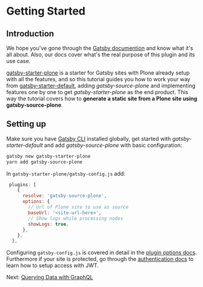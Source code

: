 # Getting Started

## Introduction

We hope you've gone through the [Gatsby documention](https://www.gatsbyjs.org/docs/) and know what it's all about. Also, our docs cover what's the real purpose of this plugin and its use case.

[gatsby-starter-plone](https://github.com/collective/gatsby-starter-plone) is a starter for Gatsby sites with Plone already setup with all the features, and so this tutorial guides you how to work your way from [gatsby-starter-default](https://github.com/gatsbyjs/gatsby-starter-default/), adding _gatsby-source-plone_ and implementing features one by one to get _gatsby-starter-plone_ as the end product.
This way the tutorial covers how to **generate a static site from a Plone site using gatsby-source-plone**.

## Setting up

Make sure you have [Gatsby CLI](https://www.gatsbyjs.org/packages/gatsby-cli/) installed globally, get started with _gatsby-starter-default_ and add _gatsby-source-plone_ with basic configuration:

```sh
gatsby new gatsby-starter-plone
yarn add gatsby-source-plone
```

In `gatsby-starter-plone/gatsby-config.js` add:

```js
 plugins: [
    {
      resolve: 'gatsby-source-plone',
      options: {
        // Url of Plone site to use as source
        baseUrl: '<site-url-here>',
        // Show logs while processing nodes
        showLogs: true,
      },
    },
  ],
```

Configuring `gatsby-config.js` is covered in detail in the [plugin options docs](https://collective.github.io/gatsby-source-plone/reference/plugin_options/). Furthermore if your site is protected, go through the [authentication docs](https://collective.github.io/gatsby-source-plone/reference/authentication/) to learn how to setup access with JWT.

Next: [Querying Data with GraphQL](https://github.com/collective/gatsby-source-plone/blob/master/docs/tutorial/2_querying_and_auth.md)
